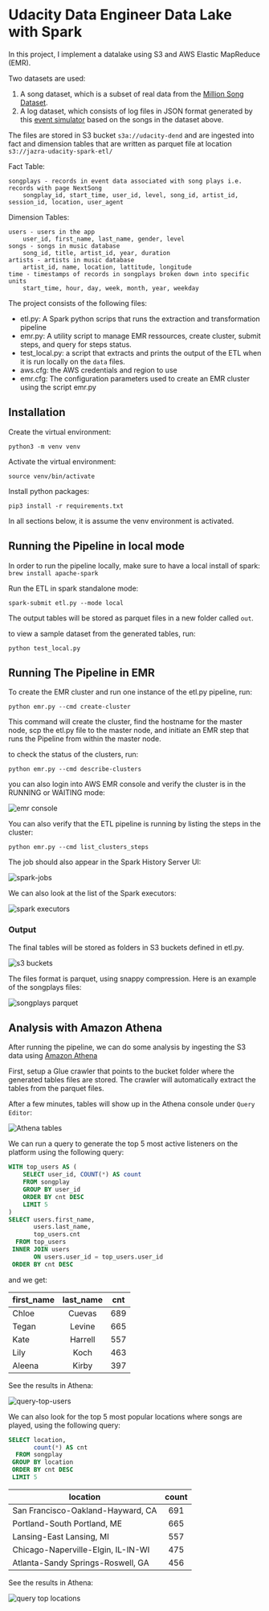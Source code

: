 # Udacity Data Engineer Data Lake with Spark

[athena-tables]: https://github.com/jazracherif/udacity-data-engineer-datalake/blob/master/docs/athena-tables.png
[query-top-locations]: https://github.com/jazracherif/udacity-data-engineer-datalake/blob/master/docs/query-top-locations.png
[query-top-users]: https://github.com/jazracherif/udacity-data-engineer-datalake/blob/master/docs/query-top-users.png
[s3-buckets]: https://github.com/jazracherif/udacity-data-engineer-datalake/blob/master/docs/s3-buckets.png
[songplays-parquet]: https://github.com/jazracherif/udacity-data-engineer-datalake/blob/master/docs/songplays-parquet.png
[spark-etl-cluster]: https://github.com/jazracherif/udacity-data-engineer-datalake/blob/master/docs/spark-etl-cluster.png
[spark-executors]: https://github.com/jazracherif/udacity-data-engineer-datalake/blob/master/docs/spark-executors.png
[spark-jobs]: https://github.com/jazracherif/udacity-data-engineer-datalake/blob/master/docs/spark-jobs.png


In this project, I implement a datalake using S3 and AWS Elastic MapReduce (EMR).

Two datasets are used:
1. A song dataset, which is a subset of real data from the [Million Song Dataset](http://millionsongdataset.com/).
2. A log dataset, which consists of log files in JSON format generated by this [event simulator](https://github.com/Interana/eventsim) based on the songs in the dataset above.

The files are stored in S3 bucket `s3a://udacity-dend` and are ingested into fact and dimension tables that are written as parquet file at location `s3://jazra-udacity-spark-etl/`

Fact Table:

    songplays - records in event data associated with song plays i.e. records with page NextSong
        songplay_id, start_time, user_id, level, song_id, artist_id, session_id, location, user_agent

Dimension Tables:

    users - users in the app
        user_id, first_name, last_name, gender, level
    songs - songs in music database
        song_id, title, artist_id, year, duration
    artists - artists in music database
        artist_id, name, location, lattitude, longitude
    time - timestamps of records in songplays broken down into specific units
        start_time, hour, day, week, month, year, weekday

The project consists of the following files:
- etl.py: A Spark python scrips that runs the extraction and transformation pipeline
- emr.py: A utility script to manage EMR ressources, create cluster, submit steps, and query for steps status.
- test_local.py: a script that extracts and prints the output of the ETL when it is run locally on the `data` files. 
- aws.cfg: the AWS credentials and region to use
- emr.cfg: The configuration parameters used to create an EMR cluster using the script emr.py


## Installation

Create the virtual environment: 

`python3 -m venv venv`

Activate the virtual environment: 

`source venv/bin/activate`

Install python packages: 

`pip3 install -r requirements.txt`

In all sections below, it is assume the venv environment is activated.


## Running the Pipeline in local mode

In order to run the pipeline locally, make sure to have a local install of spark:
`brew install apache-spark`

Run the ETL in spark standalone mode:

`spark-submit etl.py --mode local`

The output tables will be stored as parquet files in a new folder called `out`.

to view a sample dataset from the generated tables, run:

`python test_local.py`


##  Running The Pipeline in EMR

To create the EMR cluster and run one instance of the etl.py pipeline, run: 

`python emr.py --cmd create-cluster`

This command will create the cluster, find the hostname for the master node, scp the etl.py file to the master node, and initiate an EMR step that runs the Pipeline from within the master node.

to check the status of the clusters, run:

`python emr.py --cmd describe-clusters`

you can also login into AWS EMR console and verify the cluster is in the RUNNING or WAITING mode:

![emr console][spark-etl-cluster]

You can also verify that the ETL pipeline is running by listing the steps in the cluster:

`python emr.py --cmd list_clusters_steps`

The job should also appear in the Spark History Server UI:

![spark-jobs][spark-jobs]

We can also look at the list of the Spark executors:

![spark executors][spark-executors]

### Output

The final tables will be stored as folders in S3 buckets defined in etl.py.

![s3 buckets][s3-buckets]

The files format is parquet, using snappy compression. Here is an example of the songplays files:

![songplays parquet][songplays-parquet]

## Analysis with Amazon Athena

After running the pipeline, we can do some analysis by ingesting the S3 data using [Amazon Athena](https://aws.amazon.com/athena/)

First, setup a Glue crawler that points to the bucket folder where the generated tables files are stored. The crawler will automatically extract the tables from the parquet files.

After a few minutes, tables will show up in the Athena console under `Query Editor`:

![Athena tables][athena-tables]

We can run a query to generate the top 5 most active listeners on the platform using the following query:

~~~ sql
WITH top_users AS (
    SELECT user_id, COUNT(*) AS count
    FROM songplay
    GROUP BY user_id
    ORDER BY cnt DESC
    LIMIT 5
)
SELECT users.first_name, 
       users.last_name, 
       top_users.cnt
  FROM top_users
 INNER JOIN users
       ON users.user_id = top_users.user_id
 ORDER BY cnt DESC
~~~~

and we get:

| first_name | last_name | cnt |
| ------------- |:-------------:|:-------------:|
| Chloe | Cuevas | 689 |
| Tegan | Levine | 665 |
| Kate | Harrell | 557 |
| Lily | Koch | 463 | 
| Aleena | Kirby | 397 |

See the results in Athena:

![query-top-users][query-top-users]


We can also look for the top 5 most popular locations where songs are played, using the following query:

~~~ sql
SELECT location, 
       count(*) AS cnt 
  FROM songplay
 GROUP BY location 
 ORDER BY cnt DESC 
 LIMIT 5
~~~~

| location | count |
| ------------- |:-------------:|
| San Francisco-Oakland-Hayward, CA | 691
| Portland-South Portland, ME | 665
| Lansing-East Lansing, MI | 557
| Chicago-Naperville-Elgin, IL-IN-WI | 475
| Atlanta-Sandy Springs-Roswell, GA | 456

See the results in Athena:

![query top locations][query-top-locations]
